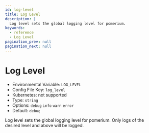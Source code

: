 ```yaml
---
id: log-level
title: Log Level
description: |
  Log level sets the global logging level for pomerium.
keywords:
  - reference
  - Log Level
pagination_prev: null
pagination_next: null
---
```


# Log Level

- Environmental Variable: `LOG_LEVEL`
- Config File Key: `log_level`
- Kubernetes: not supported
- Type: `string`
- Options: `debug` `info` `warn` `error`
- Default: `debug`

Log level sets the global logging level for pomerium. Only logs of the desired level and above will be logged.
